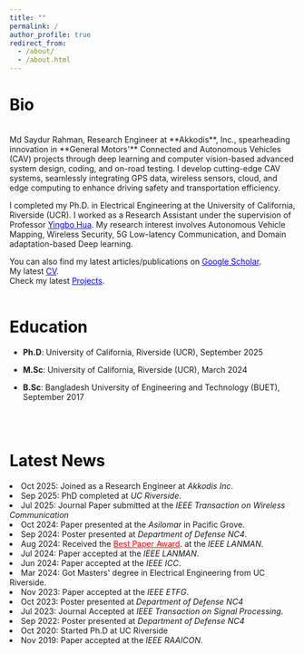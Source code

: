```yaml
---
title: ""
permalink: /
author_profile: true
redirect_from: 
  - /about/
  - /about.html
---
```

 <h1 style="color:  #0f0e0e;">Bio</h1>
<br>
Md Saydur Rahman, Research Engineer at **Akkodis**, Inc., spearheading innovation in **General Motors'** Connected and Autonomous Vehicles (CAV) projects through deep learning and computer vision-based advanced system design, coding, and on-road testing. I develop cutting-edge CAV systems, seamlessly integrating GPS data, wireless sensors, cloud, and edge computing to enhance driving safety and transportation efficiency.

I completed my Ph.D. in Electrical Engineering at the University of California, Riverside (UCR). I worked as a Research Assistant under the supervision of Professor <a href="https://intra.ece.ucr.edu/~yhua/" style="color: blue;">Yingbo Hua</a>. My research interest involves Autonomous Vehicle Mapping, Wireless Security, 5G Low-latency Communication, and Domain adaptation-based Deep learning. 
<div class="wordwrap">  
  You can also find my latest articles/publications on  
  <a href="https://scholar.google.com/citations?user=Zbf4zyUAAAAJ&hl=en&authuser=1" style="color: blue;">Google Scholar</a>. </div>
<div class="wordwrap"> My latest <a href="https://drive.google.com/file/d/1g8TKk-dQo5wxPrOqyS6hOfrZyRQPWQ6I/view?usp=sharing" style="color: blue;">CV</a>. </div>

<div class="wordwrap"> Check my latest <a href="https://mdsaydurrahman.github.io/Saydur.github.io/projects/" style="color: blue;">Projects</a>. </div> 

<br>

<h1 style="color: #0f0e0e;">Education</h1>  

- **Ph.D**: University of California, Riverside (UCR), September 2025  

- **M.Sc**: University of California, Riverside (UCR), March 2024  

- **B.Sc**: Bangladesh University of Engineering and Technology (BUET), September 2017
 <br>
 
<br>

<div class="news-section">
  <h1 style="color:  #0f0e0e;">Latest News</h1>
  <li> Oct 2025: Joined as a Research Engineer at <em>Akkodis Inc</em>.</li>
  <li> Sep 2025: PhD completed at <em>UC Riverside</em>.</li>
  <li> Jul 2025: Journal Paper submitted at the <em>IEEE Transaction on Wireless Communication </em> </li>
  <li> Oct 2024: Paper presented at the <em>Asilomar </em> in Pacific Grove.</li>
  <li> Sep 2024: Poster presented at <em>Department of Defense NC4</em>.</li>
  <li> Aug 2024: Received the <a href="https://www.linkedin.com/feed/update/urn:li:activity:7231977654407610368/" style="color: red;">Best Paper Award</a>. at the <em>IEEE LANMAN</em>.</li>
  <li> Jul 2024: Paper accepted at the <em>IEEE LANMAN</em>.</li>
  <li> Jun 2024: Paper accepted at the <em>IEEE ICC</em>.</li>
  <li> Mar 2024: Got Masters' degree in Electrical Engineering from UC Riverside.</li>
  <li> Nov 2023: Paper accepted at the <em>IEEE ETFG</em>.</li>
  <li> Oct 2023: Poster presented at <em>Department of Defense NC4</em></li>
  <li> Jul 2023: Journal Accepted at <em>IEEE Transaction on Signal Processing</em>.</li>
  <li> Sep 2022: Poster presented at <em>Department of Defense NC4</em></li>
  <li> Oct 2020: Started Ph.D at UC Riverside</li>
  <li> Nov 2019: Paper accepted at the <em>IEEE RAAICON</em>.</li>
  
 


